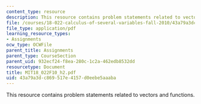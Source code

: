 ```yaml
---
content_type: resource
description: This resource contains problem statements related to vectors and functions.
file: /courses/18-022-calculus-of-several-variables-fall-2010/43a79a3dc869517e4157d0eebe5aaaba_MIT18_022F10_h2.pdf
file_type: application/pdf
learning_resource_types:
- Assignments
ocw_type: OCWFile
parent_title: Assignments
parent_type: CourseSection
parent_uid: 932ecf24-f8ea-280c-1c2a-462edb8532dd
resourcetype: Document
title: MIT18_022F10_h2.pdf
uid: 43a79a3d-c869-517e-4157-d0eebe5aaaba
---
```

This resource contains problem statements related to vectors and functions.

